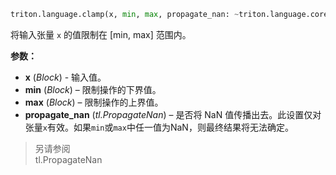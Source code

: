 ```python
triton.language.clamp(x, min, max, propagate_nan: ~triton.language.core.constexpr = <PROPAGATE_NAN.NONE: 0>)
```
 将输入张量 `x` 的值限制在 [min, max] 范围内。 

**参数：**

* **x** (*Block*) - 输入值。
* **min** (*Block*) – 限制操作的下界值。
* **max** (*Block*) – 限制操作的上界值。
* **propagate_nan** (*tl.PropagateNan*) – 是否将 NaN 值传播出去。此设置仅对张量`x`有效。如果`min`或`max`中任一值为NaN，则最终结果将无法确定。

> 另请参阅  
> tl.PropagateNan

